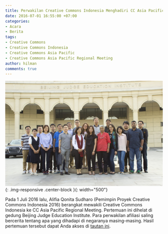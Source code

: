 ```yaml
---
title: Perwakilan Creative Commons Indonesia Menghadiri CC Asia Pacific Regional Meeting
date: 2016-07-01 16:55:00 +07:00
categories:
- Acara
- Berita
tags:
- Creative Commons
- Creative Commons Indonesia
- Creative Commons Asia Pacific
- Creative Commons Asia Pacific Regional Meeting
author: hilman
comments: true
---
```


![28144921415_a81af89619_o-1024x683.jpg](/uploads/28144921415_a81af89619_o-1024x683.jpg){: .img-responsive .center-block }{: width="500"}

Pada 1 Juli 2016 lalu, Alifia Qonita Sudharo (Pemimpin Proyek Creative Commons Indonesia 2016) berangkat mewakili Creative Commons Indonesia ke CC Asia Pacific Regional Meeting. Pertemuan ini dihelat di gedung Beijing Judge Education Institute. Para perwakilan afiliasi saling bercerita tentang apa yang dihadapi  di negaranya masing-masing. Hasil pertemuan tersebut dapat Anda akses di [tautan ini](https://hackpad.com/CC-Asia-Pacific-Regional-Meeting-2016-5ksdMMU9E2F).
